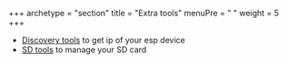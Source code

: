 +++
archetype = "section"
title = "Extra tools"
menuPre = "<i class='fas fa-tools'></i> "
weight = 5
+++
  
* [Discovery tools](discovery/) to get ip of your esp device
* [SD tools](sdtools/) to manage your SD card